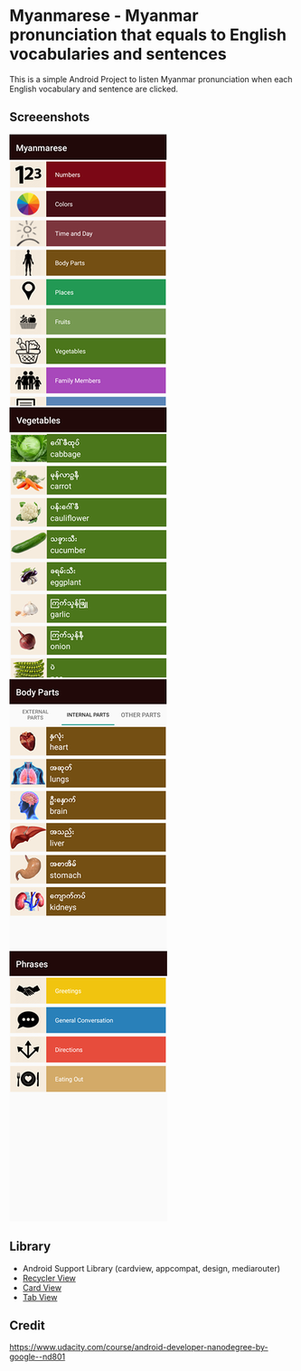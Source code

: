 # Myanmarese - Myanmar pronunciation that equals to English vocabularies and sentences
This is a simple Android Project to listen Myanmar pronunciation when each English vocabulary and sentence are clicked.

## Screeenshots
![Menu](https://github.com/khantkhantnyeinsoe/myanmarese/blob/master/20891353_1058241990977364_785232335_n.png "Menu")
![Vegetable](https://github.com/khantkhantnyeinsoe/myanmarese/blob/master/20916834_1058242004310696_1479579398_n.png "Vegetable")
![Body parts](https://github.com/khantkhantnyeinsoe/myanmarese/blob/master/20937994_1058241997644030_1413013065_n.png "Body parts")
![Phrases](https://github.com/khantkhantnyeinsoe/myanmarese/blob/master/20939106_1058242007644029_492640078_n.png "Phrases")

## Library
<ul>
  <li>Android Support Library (cardview, appcompat, design, mediarouter)</li>
  <li>
    <a target="_blank" href="https://developer.android.com/reference/android/support/v7/widget/RecyclerView.html">
      Recycler View
    </a>
  </li>
  <li>
    <a target="_blank" href="https://developer.android.com/training/material/lists-cards.html">
      Card View
    </a>
  </li>
  <li>
    <a target="_blank" href="https://guides.codepath.com/android/sliding-tabs-with-pagerslidingtabstrip">
      Tab View
    </a>
  </li>
</ul>

## Credit
https://www.udacity.com/course/android-developer-nanodegree-by-google--nd801



